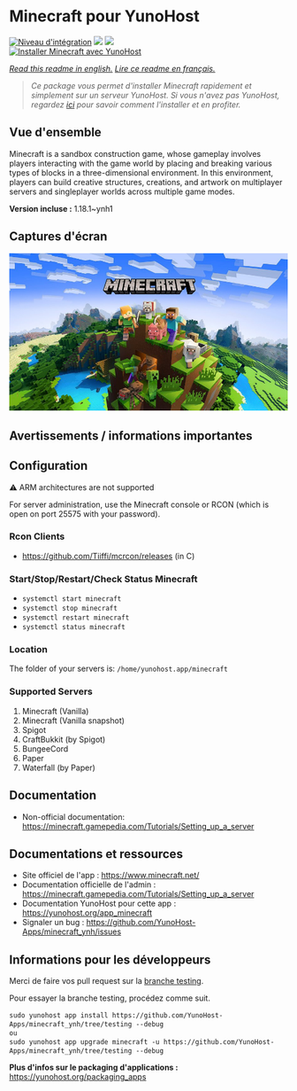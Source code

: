 # Minecraft pour YunoHost

[![Niveau d'intégration](https://dash.yunohost.org/integration/minecraft.svg)](https://dash.yunohost.org/appci/app/minecraft) ![](https://ci-apps.yunohost.org/ci/badges/minecraft.status.svg) ![](https://ci-apps.yunohost.org/ci/badges/minecraft.maintain.svg)  
[![Installer Minecraft avec YunoHost](https://install-app.yunohost.org/install-with-yunohost.svg)](https://install-app.yunohost.org/?app=minecraft)

*[Read this readme in english.](./README.md)*
*[Lire ce readme en français.](./README_fr.md)*

> *Ce package vous permet d'installer Minecraft rapidement et simplement sur un serveur YunoHost.
Si vous n'avez pas YunoHost, regardez [ici](https://yunohost.org/#/install) pour savoir comment l'installer et en profiter.*

## Vue d'ensemble

Minecraft is a sandbox construction game, whose gameplay involves players interacting with the game world by placing and breaking various types of blocks in a three-dimensional environment. In this environment, players can build creative structures, creations, and artwork on multiplayer servers and singleplayer worlds across multiple game modes. 


**Version incluse :** 1.18.1~ynh1



## Captures d'écran

![](./doc/screenshots/image.jpg)

## Avertissements / informations importantes

## Configuration

:warning: ARM architectures are not supported

For server administration, use the Minecraft console or RCON (which is open on port 25575 with your password).

### Rcon Clients

- https://github.com/Tiiffi/mcrcon/releases (in C)

### Start/Stop/Restart/Check Status Minecraft

- ```systemctl start minecraft```
- ```systemctl stop minecraft```
- ```systemctl restart minecraft```
- ```systemctl status minecraft```

### Location

The folder of your servers is: `/home/yunohost.app/minecraft`

### Supported Servers
 
1. Minecraft (Vanilla)
2. Minecraft (Vanilla snapshot)
3. Spigot
4. CraftBukkit (by Spigot)
5. BungeeCord
6. Paper
7. Waterfall (by Paper)
 
## Documentation

 * Non-official documentation: https://minecraft.gamepedia.com/Tutorials/Setting_up_a_server


## Documentations et ressources

* Site officiel de l'app : https://www.minecraft.net/
* Documentation officielle de l'admin : https://minecraft.gamepedia.com/Tutorials/Setting_up_a_server
* Documentation YunoHost pour cette app : https://yunohost.org/app_minecraft
* Signaler un bug : https://github.com/YunoHost-Apps/minecraft_ynh/issues

## Informations pour les développeurs

Merci de faire vos pull request sur la [branche testing](https://github.com/YunoHost-Apps/minecraft_ynh/tree/testing).

Pour essayer la branche testing, procédez comme suit.
```
sudo yunohost app install https://github.com/YunoHost-Apps/minecraft_ynh/tree/testing --debug
ou
sudo yunohost app upgrade minecraft -u https://github.com/YunoHost-Apps/minecraft_ynh/tree/testing --debug
```

**Plus d'infos sur le packaging d'applications :** https://yunohost.org/packaging_apps